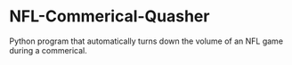 # NFL-Commerical-Quasher
Python program that automatically turns down the volume of an NFL game during a commerical.
